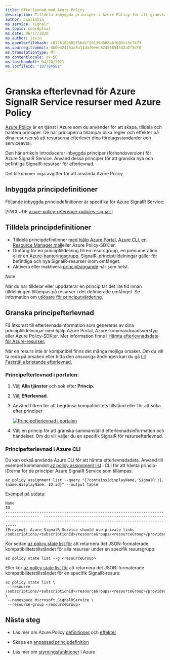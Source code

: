 ```yaml
---
title: Efterlevnad med Azure Policy
description: Tilldela inbyggda principer i Azure Policy för att granska efterlevnad för dina Azure SignalR Service resurser.
author: JialinXin
ms.service: signalr
ms.topic: conceptual
ms.date: 06/17/2020
ms.author: jixin
ms.openlocfilehash: c8776102602f5bdcf29139d808a6f603cc5c7473
ms.sourcegitcommit: 4b0e424f5aa8a11daf0eec32456854542a2f5df0
ms.translationtype: MT
ms.contentlocale: sv-SE
ms.lasthandoff: 04/20/2021
ms.locfileid: "107784581"
---
```

# <a name="audit-compliance-of-azure-signalr-service-resources-using-azure-policy"></a>Granska efterlevnad för Azure SignalR Service resurser med Azure Policy

[Azure Policy](../governance/policy/overview.md) är en tjänst i Azure som du använder för att skapa, tilldela och hantera principer. De här principerna tillämpar olika regler och effekter på dina resurser så att resurserna efterlever dina företagsstandarder och serviceavtal.

Den här artikeln introducerar inbyggda principer (förhandsversion) för Azure SignalR Service. Använd dessa principer för att granska nya och befintliga SignalR-resurser för efterlevnad.

Det tillkommer inga avgifter för att använda Azure Policy.

## <a name="built-in-policy-definitions"></a>Inbyggda principdefinitioner

Följande inbyggda principdefinitioner är specifika för Azure SignalR Service:

[!INCLUDE [azure-policy-reference-policies-signalr](../../includes/policy/reference/bycat/policies-signalr.md)]

## <a name="assign-policy-definitions"></a>Tilldela principdefinitioner

* Tilldela principdefinitioner [med hjälp Azure Portal,](../governance/policy/assign-policy-portal.md) [Azure CLI,](../governance/policy/assign-policy-azurecli.md) [en Resource Manager mall](../governance/policy/assign-policy-template.md)eller Azure Policy-SDK:er.
* Omfång för en principtilldelning till en resursgrupp, en prenumeration eller en [Azure-hanteringsgrupp.](../governance/management-groups/overview.md) SignalR-principtilldelningar gäller för befintliga och nya SignalR-resurser inom omfånget.
* Aktivera eller inaktivera [principtvingande](../governance/policy/concepts/assignment-structure.md#enforcement-mode) när som helst.

> [!NOTE]
> När du har tilldelar eller uppdaterar en princip tar det lite tid innan tilldelningen tillämpas på resurser i det definierade omfånget. Se information om [utlösare för principutvärdering.](../governance/policy/how-to/get-compliance-data.md#evaluation-triggers)

## <a name="review-policy-compliance"></a>Granska principefterlevnad

Få åtkomst till efterlevnadsinformation som genereras av dina principtilldelningar med hjälp Azure Portal, Azure-kommandoradsverktyg eller Azure Policy-SDK:er. Mer information finns i [Hämta efterlevnadsdata för Azure-resurser.](../governance/policy/how-to/get-compliance-data.md)

När en resurs inte är kompatibel finns det många möjliga orsaker. Om du vill ta reda på orsaken eller hitta den ansvariga ändringen kan du gå [till Fastställa bristande efterlevnad.](../governance/policy/how-to/determine-non-compliance.md)

### <a name="policy-compliance-in-the-portal"></a>Principefterlevnad i portalen:

1. Välj **Alla tjänster** och sök efter **Princip.**
1. Välj **Efterlevnad.**
1. Använd filtren för att begränsa kompatibilitets tillstånd eller för att söka efter principer
   
    [![Principefterlevnad i portalen ](./media/signalr-howto-azure-policy/azure-policy-compliance.png)](./media/signalr-howto-azure-policy/azure-policy-compliance.png#lightbox)
2. Välj en princip för att granska sammanställd efterlevnadsinformation och händelser. Om du vill väljer du en specifik SignalR för resursefterlevnad.

### <a name="policy-compliance-in-the-azure-cli"></a>Principefterlevnad i Azure CLI

Du kan också använda Azure CLI för att hämta efterlevnadsdata. Använd till exempel kommandot [az policy assignment list](/cli/azure/policy/assignment#az_policy_assignment_list) i CLI för att hämta princip-ID:erna för de principer Azure SignalR Service som tillämpas:

```azurecli
az policy assignment list --query "[?contains(displayName,'SignalR')].{name:displayName, ID:id}" --output table
```

Exempel på utdata:

```
Name                                                                                   ID
-------------------------------------------------------------------------------------  --------------------------------------------------------------------------------------------------------------------------------
[Preview]: Azure SignalR Service should use private links  /subscriptions/<subscriptionId>/resourceGroups/<resourceGroup>/providers/Microsoft.Authorization/policyAssignments/<assignmentId>
```

Kör sedan [az policy state list för](/cli/azure/policy/state#az_policy_state_list) att returnera det JSON-formaterade kompatibilitetstillståndet för alla resurser under en specifik resursgrupp:

```azurecli
az policy state list --g <resourceGroup>
```

Eller kör [az policy state list för](/cli/azure/policy/state#az_policy_state_list) att returnera det JSON-formaterade kompatibilitetstillståndet för en specifik SignalR-resurs:

```azurecli
az policy state list \
 --resource /subscriptions/<subscriptionId>/resourceGroups/<resourceGroup>/providers/Microsoft.SignalRService/SignalR/<resourceName> \
 --namespace Microsoft.SignalRService \
 --resource-group <resourceGroup>
```

## <a name="next-steps"></a>Nästa steg

* Läs mer om Azure Policy [definitioner](../governance/policy/concepts/definition-structure.md) och [effekter](../governance/policy/concepts/effects.md)

* Skapa en [anpassad principdefinition](../governance/policy/tutorials/create-custom-policy-definition.md)

* Läs mer om [styrningsfunktioner](../governance/index.yml) i Azure


<!-- LINKS - External -->
[terms-of-use]: https://azure.microsoft.com/support/legal/preview-supplemental-terms/